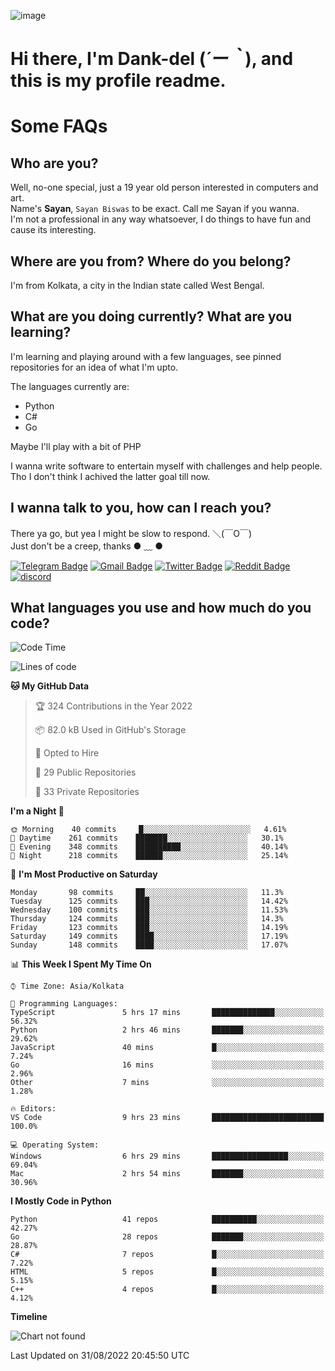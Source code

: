 ![image](https://user-images.githubusercontent.com/63096193/125182844-29f20800-e22f-11eb-8dc9-b0f2d29647bb.png)

# **Hi there, I'm Dank-del (*´ー｀*), and this is my profile readme.**
<!--  [![Profile views](https://gpvc.arturio.dev/dank-del)](https://github.com/dank-del) -->
# Some FAQs

## **Who are you?**

Well, no-one special, just a 19 year old person interested in computers and art. \
Name's **Sayan**, `Sayan Biswas` to be exact. Call me Sayan if you wanna. \
I'm not a professional in any way whatsoever, I do things to have fun and cause its interesting.

## **Where are you from? Where do you belong?**

I'm from Kolkata, a city in the Indian state called West Bengal.

## **What are you doing currently? What are you learning?**

I'm learning and playing around with a few languages, see pinned repositories for an idea of what I'm upto.

The languages currently are:

- Python
- C#
- Go

Maybe I'll play with a bit of PHP

I wanna write software to entertain myself with challenges and help people. \
Tho I don't think I achived the latter goal till now.

<!--## **Eww, I see a weeb profile.**

Can't help it, it's the best way to hide my face on this account
> Why do people hate weebs .-.

## **Cool, what more interests you?**

My interests are quite, weird. They're scattered all over the place. \
I've been fascinated by music and have studied it since the age of 6, I've performed on stage and on air but yeah now I've been away from that. I specialize in key instruments. \
Another thing that interests me is Media Production, aka, working with audio, video and broadcasting media.

> I just like art in general. also feeds the reason of me being obsessed with Japanese drawings (⋟ ﹏ ⋞)-->

## **I wanna talk to you, how can I reach you?**

There ya go, but yea I might be slow to respond. ＼(￣O￣) \
Just don't be a creep, thanks ● ﹏ ●

[![Telegram Badge](https://img.shields.io/badge/-dank_as_fuck-1ca0f1?style=flat-square&logo=telegram&logoColor=white&link=https://t.me/dank_as_fuck)](https://t.me/dank_as_fuck)
[![Gmail Badge](https://img.shields.io/badge/-chizuru@kanojo.tk-c14438?style=flat-square&logo=Gmail&logoColor=white&link=mailto:chizuru@kanojo.tk)](mailto:chizuru@kanojo.tk)
[![Twitter Badge](https://img.shields.io/twitter/follow/TheDankDel?style=social)](https://twitter.com/TheDankDel)
[![Reddit Badge](https://img.shields.io/reddit/user-karma/combined/dank_as_fuck_?style=social)](https://www.reddit.com/user/dank_as_fuck_/)
[![discord](https://discord-md-badge.vercel.app/api/shield/506536929152466945?style=social)](https://discordapp.com/users/506536929152466945)

## **What languages you use and how much do you code?**

<!--START_SECTION:waka-->
![Code Time](http://img.shields.io/badge/Code%20Time-727%20hrs%2039%20mins-blue)

![Lines of code](https://img.shields.io/badge/From%20Hello%20World%20I%27ve%20Written-903%20Thousand%20lines%20of%20code-blue)

**🐱 My GitHub Data** 

> 🏆 324 Contributions in the Year 2022
 > 
> 📦 82.0 kB Used in GitHub's Storage 
 > 
> 💼 Opted to Hire
 > 
> 📜 29 Public Repositories 
 > 
> 🔑 33 Private Repositories  
 > 
**I'm a Night 🦉** 

```text
🌞 Morning    40 commits     █░░░░░░░░░░░░░░░░░░░░░░░░   4.61% 
🌆 Daytime    261 commits    ███████░░░░░░░░░░░░░░░░░░   30.1% 
🌃 Evening    348 commits    ██████████░░░░░░░░░░░░░░░   40.14% 
🌙 Night      218 commits    ██████░░░░░░░░░░░░░░░░░░░   25.14%

```
📅 **I'm Most Productive on Saturday** 

```text
Monday       98 commits     ██░░░░░░░░░░░░░░░░░░░░░░░   11.3% 
Tuesday      125 commits    ███░░░░░░░░░░░░░░░░░░░░░░   14.42% 
Wednesday    100 commits    ███░░░░░░░░░░░░░░░░░░░░░░   11.53% 
Thursday     124 commits    ███░░░░░░░░░░░░░░░░░░░░░░   14.3% 
Friday       123 commits    ███░░░░░░░░░░░░░░░░░░░░░░   14.19% 
Saturday     149 commits    ████░░░░░░░░░░░░░░░░░░░░░   17.19% 
Sunday       148 commits    ████░░░░░░░░░░░░░░░░░░░░░   17.07%

```


📊 **This Week I Spent My Time On** 

```text
⌚︎ Time Zone: Asia/Kolkata

💬 Programming Languages: 
TypeScript               5 hrs 17 mins       ██████████████░░░░░░░░░░░   56.32% 
Python                   2 hrs 46 mins       ███████░░░░░░░░░░░░░░░░░░   29.62% 
JavaScript               40 mins             █░░░░░░░░░░░░░░░░░░░░░░░░   7.24% 
Go                       16 mins             ░░░░░░░░░░░░░░░░░░░░░░░░░   2.96% 
Other                    7 mins              ░░░░░░░░░░░░░░░░░░░░░░░░░   1.28%

🔥 Editors: 
VS Code                  9 hrs 23 mins       █████████████████████████   100.0%

💻 Operating System: 
Windows                  6 hrs 29 mins       █████████████████░░░░░░░░   69.04% 
Mac                      2 hrs 54 mins       ███████░░░░░░░░░░░░░░░░░░   30.96%

```

**I Mostly Code in Python** 

```text
Python                   41 repos            ██████████░░░░░░░░░░░░░░░   42.27% 
Go                       28 repos            ███████░░░░░░░░░░░░░░░░░░   28.87% 
C#                       7 repos             █░░░░░░░░░░░░░░░░░░░░░░░░   7.22% 
HTML                     5 repos             █░░░░░░░░░░░░░░░░░░░░░░░░   5.15% 
C++                      4 repos             █░░░░░░░░░░░░░░░░░░░░░░░░   4.12%

```


**Timeline**

![Chart not found](https://raw.githubusercontent.com/Dank-del/Dank-del/main/charts/bar_graph.png) 


 Last Updated on 31/08/2022 20:45:50 UTC
<!--END_SECTION:waka-->

<!--## **Can I stalk your spotify?**

Um sure.

![OwO Spotify](https://spotify-recently-played-readme.vercel.app/api?user=31fdrsslnr7nvq4ytqwtw7c4rxfm&count=5)-->
